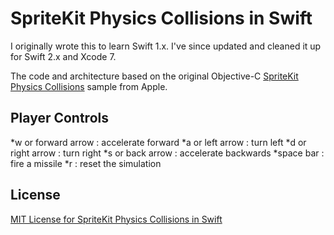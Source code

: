 # SpriteKit Physics Collisions in Swift

I originally wrote this to learn Swift 1.x. I've since updated and cleaned it up for Swift 2.x and Xcode 7.

The code and architecture based on the original Objective-C [SpriteKit Physics Collisions](https://developer.apple.com/library/mac/samplecode/SpriteKit_Physics_Collisions/Introduction/Intro.html) sample from Apple.

## Player Controls

*w or forward arrow :  accelerate forward
*a or left arrow    :  turn left
*d or right arrow   :  turn right
*s or back arrow    :  accelerate backwards
*space bar          :  fire a missile
*r                  :  reset the simulation

## License

[MIT License for SpriteKit Physics Collisions in Swift](https://github.com/EmmanuelTsouris/SpriteKit-Physics-Collisions-in-Swift/LICENSE.md)
